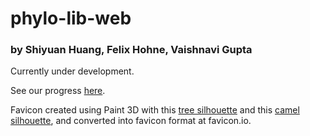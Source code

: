 # phylo-lib-web

### by Shiyuan Huang, Felix Hohne, Vaishnavi Gupta

Currently under development.

See our progress [here](https://shiyuan-huang-23.github.io/phylo-lib-web/).

Favicon created using Paint 3D with this [tree silhouette](https://svgsilh.com/image/1296971.html) and this [camel silhouette](https://www.clipartqueen.com/image-files/camel-silhouette.png), and converted into favicon format at favicon.io.

